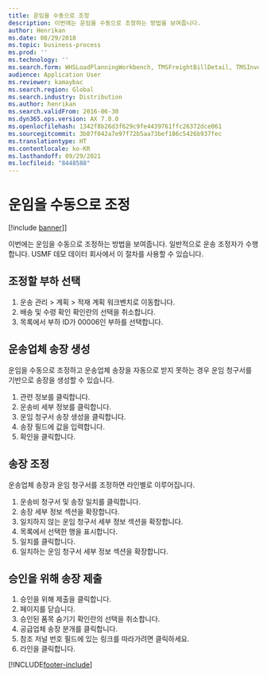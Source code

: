 ```yaml
---
title: 운임을 수동으로 조정
description: 이번에는 운임을 수동으로 조정하는 방법을 보여줍니다.
author: Henrikan
ms.date: 08/29/2018
ms.topic: business-process
ms.prod: ''
ms.technology: ''
ms.search.form: WHSLoadPlanningWorkbench, TMSFreightBillDetail, TMSInvoiceTable, TMSFreightBillInvoiceReconcile, TMSInvoiceJournal, LedgerJournalTable, LedgerJournalTransDaily, TMSFBDetailReconcile
audience: Application User
ms.reviewer: kamaybac
ms.search.region: Global
ms.search.industry: Distribution
ms.author: henrikan
ms.search.validFrom: 2016-06-30
ms.dyn365.ops.version: AX 7.0.0
ms.openlocfilehash: 1342f8b26d3f629c9fe4439761ffc26372dce061
ms.sourcegitcommit: 3b87f042a7e97f72b5aa73bef186c5426b937fec
ms.translationtype: HT
ms.contentlocale: ko-KR
ms.lasthandoff: 09/29/2021
ms.locfileid: "8448588"
---
```

# <a name="reconcile-freight-manually"></a>운임을 수동으로 조정

[!include [banner](../../includes/banner.md)]]

이번에는 운임을 수동으로 조정하는 방법을 보여줍니다. 일반적으로 운송 조정자가 수행합니다. USMF 데모 데이터 회사에서 이 절차를 사용할 수 있습니다.


## <a name="select-a-load-to-reconcile"></a>조정할 부하 선택
1. 운송 관리 > 계획 > 적재 계획 워크벤치로 이동합니다.
2. 배송 및 수령 확인 확인란의 선택을 취소합니다. 
3. 목록에서 부하 ID가 00006인 부하를 선택합니다.

## <a name="create-a-carrier-invoice"></a>운송업체 송장 생성
운임을 수동으로 조정하고 운송업체 송장을 자동으로 받지 못하는 경우 운임 청구서를 기반으로 송장을 생성할 수 있습니다.  
1. 관련 정보를 클릭합니다.
2. 운송비 세부 정보를 클릭합니다.
3. 운임 청구서 송장 생성을 클릭합니다.
4. 송장 필드에 값을 입력합니다.
5. 확인을 클릭합니다.

## <a name="reconcile-the-invoice"></a>송장 조정
운송업체 송장과 운임 청구서를 조정하면 라인별로 이루어집니다.  
1. 운송비 청구서 및 송장 일치를 클릭합니다.
2. 송장 세부 정보 섹션을 확장합니다.
3. 일치하지 않는 운임 청구서 세부 정보 섹션을 확장합니다.
4. 목록에서 선택한 행을 표시합니다.
5. 일치를 클릭합니다.
6. 일치하는 운임 청구서 세부 정보 섹션을 확장합니다.

## <a name="submit-the-invoice-for-approval"></a>승인을 위해 송장 제출
1. 승인을 위해 제출을 클릭합니다.
2. 페이지를 닫습니다.
3. 승인된 품목 숨기기 확인란의 선택을 취소합니다. 
4. 공급업체 송장 분개를 클릭합니다.
5. 참조 저널 번호 필드에 있는 링크를 따라가려면 클릭하세요.
6. 라인을 클릭합니다.



[!INCLUDE[footer-include](../../../includes/footer-banner.md)]